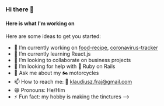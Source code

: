 ### Hi there 👋
#### Here is what I'm working on

Here are some ideas to get you started:

- 🔭 I’m currently working on [food-recipe](https://mobile-food-recipe.web.app), [coronavirus-tracker](https://coronavirus-tracker-1ac8b.web.app)
- 🌱 I’m currently learning React.js
- 👯 I’m looking to collaborate on business projects
- 🤔 I’m looking for help with :exploding_head: Ruby on Rails
- 💬 Ask me about my :motorcycle: motorcycles 
- 📫 How to reach me: :email: klaudiusz.fraj@gmail.com
- 😄 Pronouns: He/Him
- ⚡ Fun fact: my hobby is making the tinctures
-->
